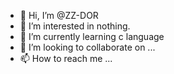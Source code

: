 - 👋 Hi, I’m @ZZ-DOR
- 👀 I’m interested in nothing.
- 🌱 I’m currently learning c language
- 💞️ I’m looking to collaborate on ...
- 📫 How to reach me ...

<!---
ZZ-DOR/ZZ-DOR is a ✨ special ✨ repository because its `README.md` (this file) appears on your GitHub profile.
You can click the Preview link to take a look at your changes.
--->
